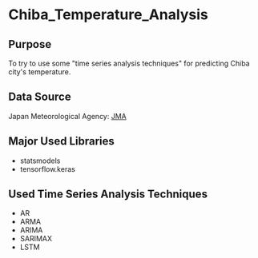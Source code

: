 # Chiba_Temperature_Analysis

## Purpose

To try to use some "time series analysis techniques" for predicting Chiba city's temperature.

## Data Source

Japan Meteorological Agency: [JMA](http://www.data.jma.go.jp/obd/stats/etrn/select/prefecture00.php)

## Major Used Libraries

* statsmodels
* tensorflow.keras

## Used Time Series Analysis Techniques

* AR
* ARMA
* ARIMA
* SARIMAX
* LSTM

